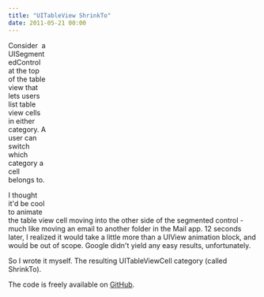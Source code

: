 ```yaml
---
title: "UITableView ShrinkTo"
date: 2011-05-21 00:00
---
```


<p><object style="float: right; break: none;" width="425" height="349" value="http://www.youtube.com/v/Xak3xqGKvqc?fs=1&amp;hl=en_GB"><param name="allowFullScreen" value="true">

<param name="allowscriptaccess" value="always">

<embed type="application/x-shockwave-flash" width="425" height="349" src="http://www.youtube.com/v/Xak3xqGKvqc?fs=1&amp;hl=en_GB" allowfullscreen="true" allowscriptaccess="always"></embed></object>
Consider  a UISegmentedControl at the top of the table view that lets users list table view cells in either category. A user can switch which category a cell belongs to.</p>

<p>I thought it'd be cool to animate the table view cell moving into the other side of the segmented control - much like moving an email to another folder in the Mail app. 12 seconds later, I realized it would take a little more than a UIView animation block, and would be out of scope. Google didn't yield any easy results, unfortunately.</p>

<p>So I wrote it myself. The resulting UITableViewCell category (called ShrinkTo).</p>

<p>The code is freely available on <a href="https://github.com/AshFurrow/UITableViewCell-ShinkTo">GitHub</a>.</p>

<!-- more -->

